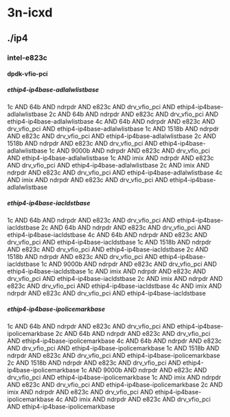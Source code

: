 # 3n-icxd
## ./ip4
### intel-e823c
#### dpdk-vfio-pci
##### ethip4-ip4base-adlalwlistbase
1c AND 64b AND ndrpdr AND e823c AND drv_vfio_pci AND ethip4-ip4base-adlalwlistbase
2c AND 64b AND ndrpdr AND e823c AND drv_vfio_pci AND ethip4-ip4base-adlalwlistbase
4c AND 64b AND ndrpdr AND e823c AND drv_vfio_pci AND ethip4-ip4base-adlalwlistbase
1c AND 1518b AND ndrpdr AND e823c AND drv_vfio_pci AND ethip4-ip4base-adlalwlistbase
2c AND 1518b AND ndrpdr AND e823c AND drv_vfio_pci AND ethip4-ip4base-adlalwlistbase
1c AND 9000b AND ndrpdr AND e823c AND drv_vfio_pci AND ethip4-ip4base-adlalwlistbase
1c AND imix AND ndrpdr AND e823c AND drv_vfio_pci AND ethip4-ip4base-adlalwlistbase
2c AND imix AND ndrpdr AND e823c AND drv_vfio_pci AND ethip4-ip4base-adlalwlistbase
4c AND imix AND ndrpdr AND e823c AND drv_vfio_pci AND ethip4-ip4base-adlalwlistbase
##### ethip4-ip4base-iacldstbase
1c AND 64b AND ndrpdr AND e823c AND drv_vfio_pci AND ethip4-ip4base-iacldstbase
2c AND 64b AND ndrpdr AND e823c AND drv_vfio_pci AND ethip4-ip4base-iacldstbase
4c AND 64b AND ndrpdr AND e823c AND drv_vfio_pci AND ethip4-ip4base-iacldstbase
1c AND 1518b AND ndrpdr AND e823c AND drv_vfio_pci AND ethip4-ip4base-iacldstbase
2c AND 1518b AND ndrpdr AND e823c AND drv_vfio_pci AND ethip4-ip4base-iacldstbase
1c AND 9000b AND ndrpdr AND e823c AND drv_vfio_pci AND ethip4-ip4base-iacldstbase
1c AND imix AND ndrpdr AND e823c AND drv_vfio_pci AND ethip4-ip4base-iacldstbase
2c AND imix AND ndrpdr AND e823c AND drv_vfio_pci AND ethip4-ip4base-iacldstbase
4c AND imix AND ndrpdr AND e823c AND drv_vfio_pci AND ethip4-ip4base-iacldstbase
##### ethip4-ip4base-ipolicemarkbase
1c AND 64b AND ndrpdr AND e823c AND drv_vfio_pci AND ethip4-ip4base-ipolicemarkbase
2c AND 64b AND ndrpdr AND e823c AND drv_vfio_pci AND ethip4-ip4base-ipolicemarkbase
4c AND 64b AND ndrpdr AND e823c AND drv_vfio_pci AND ethip4-ip4base-ipolicemarkbase
1c AND 1518b AND ndrpdr AND e823c AND drv_vfio_pci AND ethip4-ip4base-ipolicemarkbase
2c AND 1518b AND ndrpdr AND e823c AND drv_vfio_pci AND ethip4-ip4base-ipolicemarkbase
1c AND 9000b AND ndrpdr AND e823c AND drv_vfio_pci AND ethip4-ip4base-ipolicemarkbase
1c AND imix AND ndrpdr AND e823c AND drv_vfio_pci AND ethip4-ip4base-ipolicemarkbase
2c AND imix AND ndrpdr AND e823c AND drv_vfio_pci AND ethip4-ip4base-ipolicemarkbase
4c AND imix AND ndrpdr AND e823c AND drv_vfio_pci AND ethip4-ip4base-ipolicemarkbase